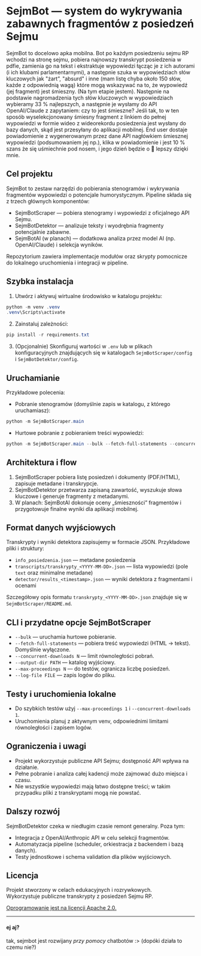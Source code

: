 # SejmBot — system do wykrywania zabawnych fragmentów z posiedzeń Sejmu

SejmBot to docelowo apka mobilna. Bot po każdym posiedzeniu sejmu RP wchodzi na stronę sejmu, pobiera najnowszy transkrypt posiedzenia w pdfie, zamienia go na tekst i ekstraktuje wypowiedzi łącząc je z ich autorami (i ich klubami parlamentarnymi), a następnie szuka w wypowiedziach słów kluczowych jak "żart”, "absurd" i inne (mam listę chyba około 150 słów, każde z odpowiednią wagą) które mogą wskazywać na to, że wypowiedź (jej fragment) jest śmieszny. (Na tym etapie jestem). Następnie na podstawie nagromadzenia tych słów kluczowych w wypowiedziach wybieramy 33 % najlepszych, a następnie je wysłamy do API OpenAI/Claude z zapytaniem: czy to jest śmieszne? Jeśli tak, to w ten sposób wyselekcjonowany śmiesny fragment z linkiem do pełnej wypowiedzi w formie wideo z wideorekordu posiedzenia jest wysłany do bazy danych, skąd jest przesyłany do aplikacji mobilnej. End user dostaje powiadomienie z wygenerowanym przez dane API nagłówkiem śmiesznej wypowiedzi (podsumowaniem jej np.), klika w powiadomienie i jest 10 % szans że się uśmiechnie pod nosem, i jego dzień będzie o 🤏 lepszy dzięki mnie.

## Cel projektu

SejmBot to zestaw narzędzi do pobierania stenogramów i wykrywania fragmentów wypowiedzi o potencjale humorystycznym.
Pipeline składa się z trzech głównych komponentów:

- SejmBotScraper — pobiera stenogramy i wypowiedzi z oficjalnego API Sejmu.
- SejmBotDetektor — analizuje teksty i wyodrębnia fragmenty potencjalnie zabawne.
- SejmBotAI (w planach) — dodatkowa analiza przez model AI (np. OpenAI/Claude) i selekcja wyników.

Repozytorium zawiera implementacje modułów oraz skrypty pomocnicze do lokalnego uruchomienia i integracji w pipeline.

## Szybka instalacja

1. Utwórz i aktywuj wirtualne środowisko w katalogu projektu:

```powershell
python -m venv .venv
.venv\Scripts\activate
```

2. Zainstaluj zależności:

```powershell
pip install -r requirements.txt
```

3. (Opcjonalnie) Skonfiguruj wartości w `.env` lub w plikach konfiguracyjnych znajdujących się w katalogach `SejmBotScraper/config` i `SejmBotDetektor/config`.

## Uruchamianie

Przykładowe polecenia:

- Pobranie stenogramów (domyślnie zapis w katalogu, z którego uruchamiasz):

```powershell
python -m SejmBotScraper.main
```

- Hurtowe pobranie z pobieraniem treści wypowiedzi:

```powershell
python -m SejmBotScraper.main --bulk --fetch-full-statements --concurrent-downloads 4
```

## Architektura i flow

1. SejmBotScraper pobiera listę posiedzeń i dokumenty (PDF/HTML), zapisuje metadane i transkrypcje.
2. SejmBotDetektor przetwarza zapisaną zawartość, wyszukuje słowa kluczowe i generuje fragmenty z metadanymi.
3. W planach: SejmBotAI dokonuje oceny „śmieszności” fragmentów i przygotowuje finalne wyniki dla aplikacji mobilnej.

## Format danych wyjściowych

Transkrypty i wyniki detektora zapisujemy w formacie JSON. Przykładowe pliki i struktury:

- `info_posiedzenia.json` — metadane posiedzenia
- `transcripts/transkrypty_<YYYY-MM-DD>.json` — lista wypowiedzi (pole `text` oraz minimalne metadane)
- `detector/results_<timestamp>.json` — wyniki detektora z fragmentami i ocenami

Szczegółowy opis formatu `transkrypty_<YYYY-MM-DD>.json` znajduje się w `SejmBotScraper/README.md`.

## CLI i przydatne opcje SejmBotScraper

- `--bulk` — uruchamia hurtowe pobieranie.
- `--fetch-full-statements` — pobiera treść wypowiedzi (HTML -> tekst). Domyślnie wyłączone.
- `--concurrent-downloads N` — limit równoległości pobrań.
- `--output-dir PATH` — katalog wyjściowy.
- `--max-proceedings N` — do testów, ogranicza liczbę posiedzeń.
- `--log-file FILE` — zapis logów do pliku.

## Testy i uruchomienia lokalne

- Do szybkich testów użyj `--max-proceedings 1` i `--concurrent-downloads 1`.
- Uruchomienia planuj z aktywnym venv, odpowiednimi limitami równoległości i zapisem logów.

## Ograniczenia i uwagi

- Projekt wykorzystuje publiczne API Sejmu; dostępność API wpływa na działanie.
- Pełne pobranie i analiza całej kadencji może zajmować dużo miejsca i czasu.
- Nie wszystkie wypowiedzi mają łatwo dostępne treści; w takim przypadku pliki z transkryptami mogą nie powstać.

## Dalszy rozwój

SejmBotDetektor czeka w niedługim czasie remont generalny. Poza tym:

- Integracja z OpenAI/Anthropic API w celu selekcji fragmentów.
- Automatyzacja pipeline (scheduler, orkiestracja z backendem i bazą danych).
- Testy jednostkowe i schema validation dla plików wyjściowych.

## Licencja

Projekt stworzony w celach edukacyjnych i rozrywkowych.  
Wykorzystuje publiczne transkrypty z posiedzeń Sejmu RP.

[Oprogramowanie jest na licencji Apache 2.0.](https://github.com/philornot/SejmBot/blob/main/LICENSE)

---

#### ej aj?

tak, sejmbot jest rozwijany _przy pomocy_ chatbotów :> (dopóki działa to czemu nie?)
